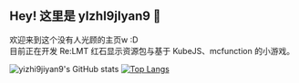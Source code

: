 ## Hey! 这里是 yIzhI9jIyan9 👋
欢迎来到这个没有人光顾的主页w :D  
目前正在开发 Re:LMT 红石显示资源包与基于 KubeJS、mcfunction 的小游戏。

![yizhi9jiyan9's GitHub stats](https://github-readme-stats.vercel.app/api?username=yizhi9jiyan9&show_icons=true&theme=tokyonight)
[![Top Langs](https://github-readme-stats.vercel.app/api/top-langs/?username=yizhi9jiyan9)](https://github.com/anuraghazra/github-readme-stats)

<!--
**yizhi9jiyan9/yizhi9jiyan9** is a ✨ _special_ ✨ repository because its `README.md` (this file) appears on your GitHub profile.

Here are some ideas to get you started:

- 🔭 I’m currently working on ...
- 🌱 I’m currently learning ...
- 👯 I’m looking to collaborate on ...
- 🤔 I’m looking for help with ...
- 💬 Ask me about ...
- 📫 How to reach me: ...
- 😄 Pronouns: ...
- ⚡ Fun fact: ...
-->
